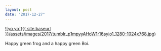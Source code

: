 ```yaml
---
layout: post
date: "2017-12-27"
---
```


[![yo yo]({{ site.baseurl }}/assets/images/2017/tumblr_p1mpyyAHoW1r16syio1_1280-1024x768.jpg)](https://mananamanana.com/ohpiglet/wp-content/uploads/2017/12/tumblr_p1mpyyAHoW1r16syio1_1280.jpg)

Happy green frog and a happy green Boi.
